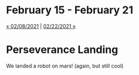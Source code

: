 # February 15 - February 21

[« 02/08/2021](0208.md) | [02/22/2021 »](0222.md)

# Perseverance Landing

We landed a robot on mars! (again, but still cool)
